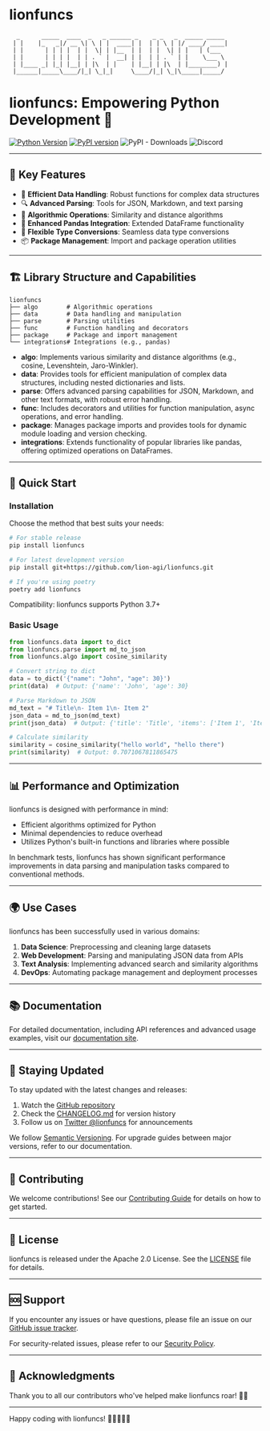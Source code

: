 # lionfuncs

```
  _      _____  ____  _   _ ______ _    _ _   _  _____ _____
 | |    |_   _|/ __ \| \ | |  ____| |  | | \ | |/ ____/ ____|
 | |      | | | |  | |  \| | |__  | |  | |  \| | |   | (___
 | |      | | | |  | | . ` |  __| | |  | | . ` | |    \___ \
 | |____ _| |_| |__| | |\  | |    | |__| | |\  | |________) |
 |______|_____\____/|_| \_|_|     \____/|_| \_|\_____|_____/

```

# lionfuncs: Empowering Python Development 🦁

[![Python Version](https://img.shields.io/badge/python-3.10%2B-blue)](https://www.python.org/downloads/)
[![PyPI version](https://badge.fury.io/py/lionfuncs.svg)](https://badge.fury.io/py/lionfuncs)
![PyPI - Downloads](https://img.shields.io/pypi/dm/lionfuncs?color=blue)
![Discord](https://img.shields.io/discord/1167495547670777866?color=7289da&label=discord&logo=discord)

---

## 🌟 Key Features

- 🔢 **Efficient Data Handling**: Robust functions for complex data structures
- 🔍 **Advanced Parsing**: Tools for JSON, Markdown, and text parsing
- 🧮 **Algorithmic Operations**: Similarity and distance algorithms
- 🐼 **Enhanced Pandas Integration**: Extended DataFrame functionality
- 🔄 **Flexible Type Conversions**: Seamless data type conversions
- 📦 **Package Management**: Import and package operation utilities

---

## 🏗️ Library Structure and Capabilities

```
lionfuncs
├── algo        # Algorithmic operations
├── data        # Data handling and manipulation
├── parse       # Parsing utilities
├── func        # Function handling and decorators
├── package     # Package and import management
└── integrations# Integrations (e.g., pandas)
```

- **algo**: Implements various similarity and distance algorithms (e.g., cosine, Levenshtein, Jaro-Winkler).
- **data**: Provides tools for efficient manipulation of complex data structures, including nested dictionaries and lists.
- **parse**: Offers advanced parsing capabilities for JSON, Markdown, and other text formats, with robust error handling.
- **func**: Includes decorators and utilities for function manipulation, async operations, and error handling.
- **package**: Manages package imports and provides tools for dynamic module loading and version checking.
- **integrations**: Extends functionality of popular libraries like pandas, offering optimized operations on DataFrames.

---

## 🚀 Quick Start

### Installation

Choose the method that best suits your needs:

```bash
# For stable release
pip install lionfuncs

# For latest development version
pip install git+https://github.com/lion-agi/lionfuncs.git

# If you're using poetry
poetry add lionfuncs
```

Compatibility: lionfuncs supports Python 3.7+

### Basic Usage

```python
from lionfuncs.data import to_dict
from lionfuncs.parse import md_to_json
from lionfuncs.algo import cosine_similarity

# Convert string to dict
data = to_dict('{"name": "John", "age": 30}')
print(data)  # Output: {'name': 'John', 'age': 30}

# Parse Markdown to JSON
md_text = "# Title\n- Item 1\n- Item 2"
json_data = md_to_json(md_text)
print(json_data)  # Output: {'title': 'Title', 'items': ['Item 1', 'Item 2']}

# Calculate similarity
similarity = cosine_similarity("hello world", "hello there")
print(similarity)  # Output: 0.7071067811865475
```

---

## 📊 Performance and Optimization

lionfuncs is designed with performance in mind:

- Efficient algorithms optimized for Python
- Minimal dependencies to reduce overhead
- Utilizes Python's built-in functions and libraries where possible

In benchmark tests, lionfuncs has shown significant performance improvements in data parsing and manipulation tasks compared to conventional methods.

---

## 🌍 Use Cases

lionfuncs has been successfully used in various domains:

1. **Data Science**: Preprocessing and cleaning large datasets
2. **Web Development**: Parsing and manipulating JSON data from APIs
3. **Text Analysis**: Implementing advanced search and similarity algorithms
4. **DevOps**: Automating package management and deployment processes

---

## 📚 Documentation

For detailed documentation, including API references and advanced usage examples, visit our [documentation site](https://lionfuncs.readthedocs.io).

---

## 🔄 Staying Updated

To stay updated with the latest changes and releases:

1. Watch the [GitHub repository](https://github.com/lion-agi/lionfuncs)
2. Check the [CHANGELOG.md](https://github.com/lion-agi/lionfuncs/blob/main/CHANGELOG.md) for version history
3. Follow us on [Twitter @lionfuncs](https://twitter.com/lionfuncs) for announcements

We follow [Semantic Versioning](https://semver.org/). For upgrade guides between major versions, refer to our documentation.

---

## 🤝 Contributing

We welcome contributions! See our [Contributing Guide](https://github.com/lion-agi/lionfuncs/blob/main/CONTRIBUTING.md) for details on how to get started.

---

## 📄 License

lionfuncs is released under the Apache 2.0 License. See the [LICENSE](https://github.com/lion-agi/lionfuncs/blob/main/LICENSE) file for details.

---

## 🆘 Support

If you encounter any issues or have questions, please file an issue on our [GitHub issue tracker](https://github.com/lion-agi/lionfuncs/issues).

For security-related issues, please refer to our [Security Policy](https://github.com/lion-agi/lionfuncs/security/policy).

---

## 🙏 Acknowledgments

Thank you to all our contributors who've helped make lionfuncs roar! 🦁💖

---

Happy coding with lionfuncs! 🎉👨‍💻👩‍💻

